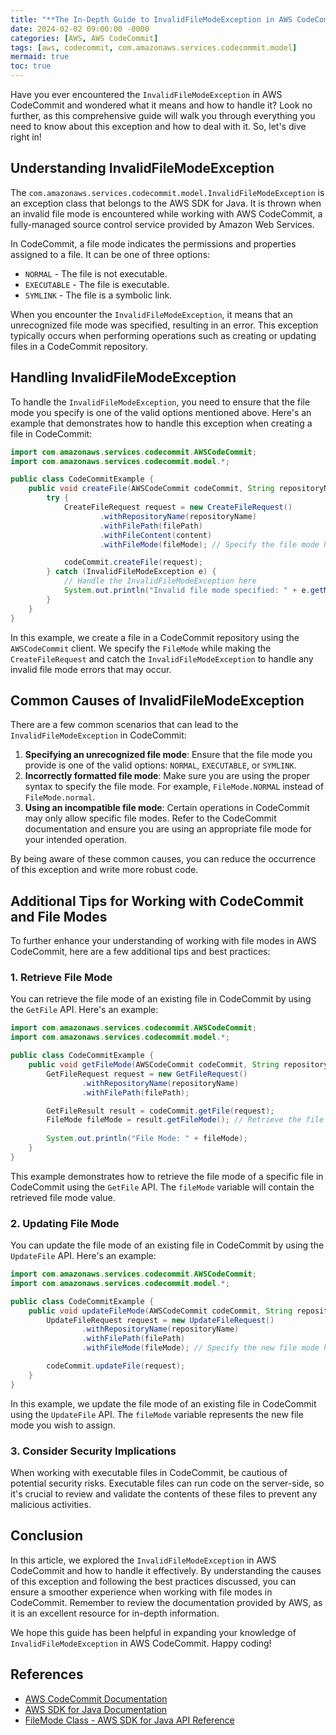 ```yaml
---
title: "**The In-Depth Guide to InvalidFileModeException in AWS CodeCommit**"
date: 2024-02-02 09:00:00 -0000
categories: [AWS, AWS CodeCommit]
tags: [aws, codecommit, com.amazonaws.services.codecommit.model]
mermaid: true
toc: true
---
```



Have you ever encountered the `InvalidFileModeException` in AWS CodeCommit and wondered what it means and how to handle it? Look no further, as this comprehensive guide will walk you through everything you need to know about this exception and how to deal with it. So, let's dive right in!

## **Understanding InvalidFileModeException**

The `com.amazonaws.services.codecommit.model.InvalidFileModeException` is an exception class that belongs to the AWS SDK for Java. It is thrown when an invalid file mode is encountered while working with AWS CodeCommit, a fully-managed source control service provided by Amazon Web Services.

In CodeCommit, a file mode indicates the permissions and properties assigned to a file. It can be one of three options:

- `NORMAL` - The file is not executable.
- `EXECUTABLE` - The file is executable.
- `SYMLINK` - The file is a symbolic link.

When you encounter the `InvalidFileModeException`, it means that an unrecognized file mode was specified, resulting in an error. This exception typically occurs when performing operations such as creating or updating files in a CodeCommit repository.

## **Handling InvalidFileModeException**

To handle the `InvalidFileModeException`, you need to ensure that the file mode you specify is one of the valid options mentioned above. Here's an example that demonstrates how to handle this exception when creating a file in CodeCommit:

```java
import com.amazonaws.services.codecommit.AWSCodeCommit;
import com.amazonaws.services.codecommit.model.*;

public class CodeCommitExample {
    public void createFile(AWSCodeCommit codeCommit, String repositoryName, String filePath, String content, FileMode fileMode) {
        try {
            CreateFileRequest request = new CreateFileRequest()
                    .withRepositoryName(repositoryName)
                    .withFilePath(filePath)
                    .withFileContent(content)
                    .withFileMode(fileMode); // Specify the file mode here

            codeCommit.createFile(request);
        } catch (InvalidFileModeException e) {
            // Handle the InvalidFileModeException here
            System.out.println("Invalid file mode specified: " + e.getMessage());
        }
    }
}
```

In this example, we create a file in a CodeCommit repository using the `AWSCodeCommit` client. We specify the `FileMode` while making the `CreateFileRequest` and catch the `InvalidFileModeException` to handle any invalid file mode errors that may occur.

## **Common Causes of InvalidFileModeException**

There are a few common scenarios that can lead to the `InvalidFileModeException` in CodeCommit:

1. **Specifying an unrecognized file mode**: Ensure that the file mode you provide is one of the valid options: `NORMAL`, `EXECUTABLE`, or `SYMLINK`.
2. **Incorrectly formatted file mode**: Make sure you are using the proper syntax to specify the file mode. For example, `FileMode.NORMAL` instead of `FileMode.normal`.
3. **Using an incompatible file mode**: Certain operations in CodeCommit may only allow specific file modes. Refer to the CodeCommit documentation and ensure you are using an appropriate file mode for your intended operation.

By being aware of these common causes, you can reduce the occurrence of this exception and write more robust code.

## **Additional Tips for Working with CodeCommit and File Modes**

To further enhance your understanding of working with file modes in AWS CodeCommit, here are a few additional tips and best practices:

### **1. Retrieve File Mode**

You can retrieve the file mode of an existing file in CodeCommit by using the `GetFile` API. Here's an example:

```java
import com.amazonaws.services.codecommit.AWSCodeCommit;
import com.amazonaws.services.codecommit.model.*;

public class CodeCommitExample {
    public void getFileMode(AWSCodeCommit codeCommit, String repositoryName, String filePath) {
        GetFileRequest request = new GetFileRequest()
                .withRepositoryName(repositoryName)
                .withFilePath(filePath);

        GetFileResult result = codeCommit.getFile(request);
        FileMode fileMode = result.getFileMode(); // Retrieve the file mode here
        
        System.out.println("File Mode: " + fileMode);
    }
}
```

This example demonstrates how to retrieve the file mode of a specific file in CodeCommit using the `GetFile` API. The `fileMode` variable will contain the retrieved file mode value.

### **2. Updating File Mode**

You can update the file mode of an existing file in CodeCommit by using the `UpdateFile` API. Here's an example:

```java
import com.amazonaws.services.codecommit.AWSCodeCommit;
import com.amazonaws.services.codecommit.model.*;

public class CodeCommitExample {
    public void updateFileMode(AWSCodeCommit codeCommit, String repositoryName, String filePath, FileMode fileMode) {
        UpdateFileRequest request = new UpdateFileRequest()
                .withRepositoryName(repositoryName)
                .withFilePath(filePath)
                .withFileMode(fileMode); // Specify the new file mode here

        codeCommit.updateFile(request);
    }
}
```

In this example, we update the file mode of an existing file in CodeCommit using the `UpdateFile` API. The `fileMode` variable represents the new file mode you wish to assign.

### **3. Consider Security Implications**

When working with executable files in CodeCommit, be cautious of potential security risks. Executable files can run code on the server-side, so it's crucial to review and validate the contents of these files to prevent any malicious activities.

## **Conclusion**

In this article, we explored the `InvalidFileModeException` in AWS CodeCommit and how to handle it effectively. By understanding the causes of this exception and following the best practices discussed, you can ensure a smoother experience when working with file modes in CodeCommit. Remember to review the documentation provided by AWS, as it is an excellent resource for in-depth information.

We hope this guide has been helpful in expanding your knowledge of `InvalidFileModeException` in AWS CodeCommit. Happy coding!

## **References**
- [AWS CodeCommit Documentation](https://docs.aws.amazon.com/codecommit/)
- [AWS SDK for Java Documentation](https://docs.aws.amazon.com/sdk-for-java/)
- [FileMode Class - AWS SDK for Java API Reference](https://docs.aws.amazon.com/AWSJavaSDK/latest/javadoc/com/amazonaws/services/codecommit/model/FileMode.html)